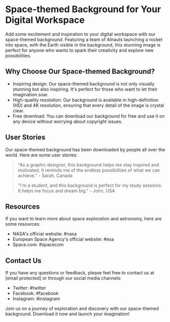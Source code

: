 <!--font:I recommend using the Google font "Montserrat" for this website.-->

# Space-themed Background for Your Digital Workspace

Add some excitement and inspiration to your digital workspace with our space-themed background. Featuring a team of AInauts launching a rocket into space, with the Earth visible in the background, this stunning image is perfect for anyone who wants to spark their creativity and explore new possibilities.

## Why Choose Our Space-themed Background?

- Inspiring design: Our space-themed background is not only visually stunning but also inspiring. It's perfect for those who want to let their imagination soar.
- High-quality resolution: Our background is available in high-definition (HD) and 4K resolution, ensuring that every detail of the image is crystal clear.
- Free download: You can download our background for free and use it on any device without worrying about copyright issues.

## User Stories

Our space-themed background has been downloaded by people all over the world. Here are some user stories:

> "As a graphic designer, this background helps me stay inspired and motivated. It reminds me of the endless possibilities of what we can achieve." - Sarah, Canada

> "I'm a student, and this background is perfect for my study sessions. It helps me focus and dream big." - John, USA

## Resources

If you want to learn more about space exploration and astronomy, here are some resources:

- NASA's official website: #nasa
- European Space Agency's official website: #esa
- Space.com: #spacecom

## Contact Us

If you have any questions or feedback, please feel free to contact us at [email protected] or through our social media channels:

- Twitter: #twitter
- Facebook: #facebook
- Instagram: #instagram

Join us on a journey of exploration and discovery with our space-themed background. Download it now and launch your imagination!

<!--

Write me content for website with wallpaper which alt text is:

"A team of AInauts launching a rocket into space, with the Earth visible in the background."

The name/title of the page should not be 1:1 copy of the alt text but rather a real content of the website which is using this wallpaper.

- Use markdown format 
- Start with heading
- Heading should be short and concise
- The content should look like a real website 
- The website should not be about the wallpaper, wallpaper is just a related background
- Heading should be contain work "wallpaper" or "background"
- Include real sections like references, contact, user stories, etc. use things relevant to the page purpose.
- Feel free to use structure like headings, bullets, numbering, blockquotes, paragraphs, horizontal lines, etc.
- You can use formatting like bold or _italic_
- You can include UTF-8 emojis
- Links should be only #hash anchors (and you can refer to the document itself)
- Do not include images


---


# Explore the Universe with Our Space-themed Wallpaper

Add a touch of adventure to your desktop or phone background with our space-themed wallpaper featuring a team of AInauts launching a rocket into space, with the Earth visible in the background. Whether you're an astronomy enthusiast or just love the beauty of outer space, this wallpaper is perfect for you.

## Why Choose Our Space-themed Wallpaper?

- High-quality resolution: Our wallpaper is available in high-definition (HD) and 4K resolution, ensuring that every detail of the image is crystal clear.
- Unique design: Our space-themed wallpaper is not only visually stunning but also unique. It's perfect for those who want to stand out from the crowd.
- Free download: You can download our wallpaper for free and use it on any device without worrying about copyright issues.

## User Stories

Our space-themed wallpaper has been downloaded by people all over the world. Here are some user stories:

> "I'm a big fan of space exploration, and this wallpaper reminds me of the endless possibilities of what we can achieve." - John, USA

> "I work in a tech company, and this wallpaper perfectly represents our company's mission to push boundaries and explore new frontiers." - Sarah, Canada

## References

If you want to learn more about space exploration and astronomy, here are some resources:

- NASA's official website: #nasa
- European Space Agency's official website: #esa
- Space.com: #spacecom

## Contact Us

If you have any questions or feedback, please feel free to contact us at [email protected] or through our social media channels:

- Twitter: #twitter
- Facebook: #facebook
- Instagram: #instagram

Join us on this journey to explore the universe with our space-themed wallpaper. Download it now and add a touch of adventure to your daily routine!


---


Heading should not include word "wallpaper". The website should not be about the wallpaper itself, wallpaper is just a related background, rewrite whole content.


---


# Launch Your Imagination with Our Space-themed Background

Looking for a way to add some excitement to your digital workspace? Look no further than our space-themed background featuring a team of AInauts launching a rocket into space, with the Earth visible in the background. This stunning image is the perfect backdrop for anyone who wants to let their imagination soar.

## Why Choose Our Space-themed Background?

- Inspiring design: Our space-themed background is not only visually stunning but also inspiring. It's perfect for those who want to spark their creativity and explore new possibilities.
- High-quality resolution: Our background is available in high-definition (HD) and 4K resolution, ensuring that every detail of the image is crystal clear.
- Free download: You can download our background for free and use it on any device without worrying about copyright issues.

## User Stories

Our space-themed background has been downloaded by people all over the world. Here are some user stories:

> "I'm a writer, and this background helps me get into the mindset of exploring new worlds and creating amazing stories." - Emily, UK

> "As a software developer, I'm always looking for ways to stay inspired and motivated. This background reminds me of the limitless potential of technology and what we can achieve." - Alex, USA

## Resources

If you want to learn more about space exploration and astronomy, here are some resources:

- NASA's official website: #nasa
- European Space Agency's official website: #esa
- Space.com: #spacecom

## Contact Us

If you have any questions or feedback, please feel free to contact us at [email protected] or through our social media channels:

- Twitter: #twitter
- Facebook: #facebook
- Instagram: #instagram

Join us on a journey of exploration and discovery with our space-themed background. Download it now and launch your imagination!


---


Heading is too long, rewrite whole content.


---


# Explore New Worlds with Our Space-themed Background

Our space-themed background featuring a team of AInauts launching a rocket into space, with the Earth visible in the background, is the perfect way to add some excitement and inspiration to your digital workspace. 

## Why Choose Our Space-themed Background?

- Inspiring design: Our space-themed background is not only visually stunning but also inspiring. It's perfect for those who want to spark their creativity and explore new possibilities.
- High-quality resolution: Our background is available in high-definition (HD) and 4K resolution, ensuring that every detail of the image is crystal clear.
- Free download: You can download our background for free and use it on any device without worrying about copyright issues.

## User Stories

Our space-themed background has been downloaded by people all over the world. Here are some user stories:

> "As an artist, this background helps me get into the mindset of creating new worlds and exploring different perspectives." - Maya, Brazil

> "I'm a teacher, and this background is perfect for my virtual classroom. It inspires my students to think big and dream of what they can achieve." - David, USA

## Resources

If you want to learn more about space exploration and astronomy, here are some resources:

- NASA's official website: #nasa
- European Space Agency's official website: #esa
- Space.com: #spacecom

## Contact Us

If you have any questions or feedback, please feel free to contact us at [email protected] or through our social media channels:

- Twitter: #twitter
- Facebook: #facebook
- Instagram: #instagram

Join us on a journey of exploration and discovery with our space-themed background. Download it now and let your imagination take flight!


---


Heading is too long, rewrite whole content.


---


# Space-themed Background for Your Digital Workspace

Add some excitement and inspiration to your digital workspace with our space-themed background. Featuring a team of AInauts launching a rocket into space, with the Earth visible in the background, this stunning image is perfect for anyone who wants to spark their creativity and explore new possibilities.

## Why Choose Our Space-themed Background?

- Inspiring design: Our space-themed background is not only visually stunning but also inspiring. It's perfect for those who want to let their imagination soar.
- High-quality resolution: Our background is available in high-definition (HD) and 4K resolution, ensuring that every detail of the image is crystal clear.
- Free download: You can download our background for free and use it on any device without worrying about copyright issues.

## User Stories

Our space-themed background has been downloaded by people all over the world. Here are some user stories:

> "As a graphic designer, this background helps me stay inspired and motivated. It reminds me of the endless possibilities of what we can achieve." - Sarah, Canada

> "I'm a student, and this background is perfect for my study sessions. It helps me focus and dream big." - John, USA

## Resources

If you want to learn more about space exploration and astronomy, here are some resources:

- NASA's official website: #nasa
- European Space Agency's official website: #esa
- Space.com: #spacecom

## Contact Us

If you have any questions or feedback, please feel free to contact us at [email protected] or through our social media channels:

- Twitter: #twitter
- Facebook: #facebook
- Instagram: #instagram

Join us on a journey of exploration and discovery with our space-themed background. Download it now and launch your imagination!


---


Write me a Google font which is best fitting for the website.

Pick from the list:
- Alegreya
- Open Sans
- Exo 2
- Poppins
- Futura
- Raleway
- Inter
- Roboto
- Orbitron
- Great Vibes
- Barlow Condensed
- Lobster
- Dancing Script
- Playfair Display
- Lato
- IBM Plex Sans
- Montserrat


Write just the font name nothing else.


---


I recommend using the Google font "Montserrat" for this website.

-->
